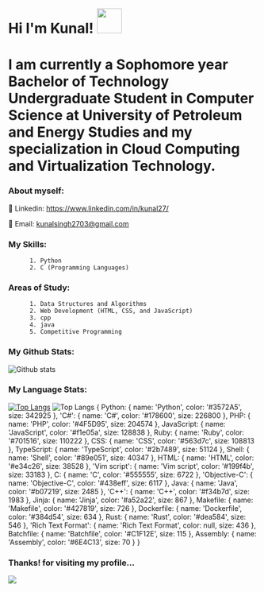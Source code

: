 
#  Hi  I'm  Kunal! <img src="https://raw.githubusercontent.com/MartinHeinz/MartinHeinz/master/wave.gif" width="50px">

# I am currently a Sophomore year Bachelor of Technology Undergraduate Student in Computer Science at University of Petroleum and Energy Studies and my specialization in Cloud Computing and Virtualization Technology.

### About myself:


🔘 Linkedin: https://www.linkedin.com/in/kunal27/

🔘 Email: kunalsingh2703@gmail.com

### My Skills:
          1. Python
          2. C (Programming Languages)
          
### Areas of Study:
          1. Data Structures and Algorithms
          2. Web Development (HTML, CSS, and JavaScript)
          3. cpp
          4. java
          5. Competitive Programming
          

### My Github Stats:
![Github stats](https://github-readme-stats.vercel.app/api?username=Kunal2703&theme=highcontrast&show_icons=true&count_private=true)

### My Language Stats:
[![Top Langs](https://github-readme-stats.vercel.app/api/top-langs/?username=Kunal2703&langs_count=15)](https://github.com/Kunal2703/github-readme-stats)
![Top Langs](https://github-readme-stats.vercel.app/api/top-langs/?username=Kunal2703&layout=compact&langs_count=10)
{
  Python: { name: 'Python', color: '#3572A5', size: 342925 },
  'C#': { name: 'C#', color: '#178600', size: 226800 },
  PHP: { name: 'PHP', color: '#4F5D95', size: 204574 },
  JavaScript: { name: 'JavaScript', color: '#f1e05a', size: 128838 },
  Ruby: { name: 'Ruby', color: '#701516', size: 110222 },
  CSS: { name: 'CSS', color: '#563d7c', size: 108813 },
  TypeScript: { name: 'TypeScript', color: '#2b7489', size: 51124 },
  Shell: { name: 'Shell', color: '#89e051', size: 40347 },
  HTML: { name: 'HTML', color: '#e34c26', size: 38528 },
  'Vim script': { name: 'Vim script', color: '#199f4b', size: 33183 },
  C: { name: 'C', color: '#555555', size: 6722 },
  'Objective-C': { name: 'Objective-C', color: '#438eff', size: 6117 },
  Java: { name: 'Java', color: '#b07219', size: 2485 },
  'C++': { name: 'C++', color: '#f34b7d', size: 1983 },
  Jinja: { name: 'Jinja', color: '#a52a22', size: 867 },
  Makefile: { name: 'Makefile', color: '#427819', size: 726 },
  Dockerfile: { name: 'Dockerfile', color: '#384d54', size: 634 },
  Rust: { name: 'Rust', color: '#dea584', size: 546 },
  'Rich Text Format': { name: 'Rich Text Format', color: null, size: 436 },
  Batchfile: { name: 'Batchfile', color: '#C1F12E', size: 115 },
  Assembly: { name: 'Assembly', color: '#6E4C13', size: 70 }
}

### Thanks! for visiting my profile...
![](https://komarev.com/ghpvc/?username=Kunal2703&color=brightgreen)

